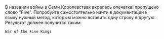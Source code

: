 
В названии войны в Семи Королевствах вкралась опечатка: пропущено слово "Five". Попробуйте самостоятельно найти в документации к языку нужный метод, которым можно вставить одну строку в другую. Результат должен получится таким:

```text
War of the Five Kings
```
